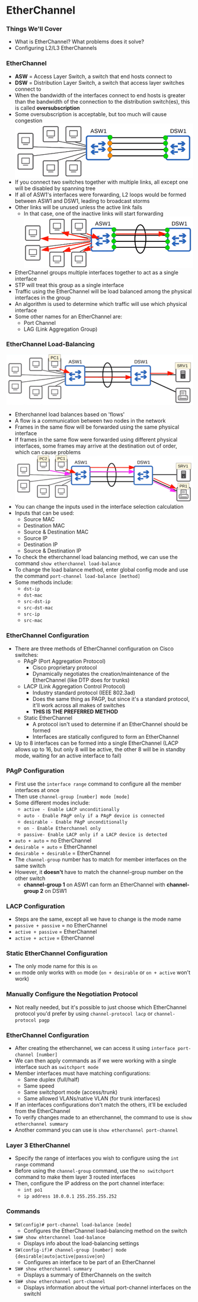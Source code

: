 # EtherChannel
### Things We'll Cover
- What is EtherChannel? What problems does it solve?
- Configuring L2/L3 EtherChannels
### EtherChannel
- **ASW** = Access Layer Switch, a switch that end hosts connect to
- **DSW** = Distribution Layer Switch, a switch that access layer switches connect to
- When the bandwidth of the interfaces connect to end hosts is greater than the bandwidth of the connection to the distribution switch(es), this is called **oversubscription**
- Some oversubscription is acceptable, but too much will cause congestion
![](attachments/44a234e84738ec3506f9e2960000e407.png)
- If you connect two switches together with multiple links, all except one will be disabled by spanning tree
- If all of ASW1's interfaces were forwarding, L2 loops would be formed between ASW1 and DSW1, leading to broadcast storms
- Other links will be unused unless the active link fails
	- In that case, one of the inactive links will start forwarding
![](attachments/88fa0b1b6d2bb095a11ba4865ea179b7.png)
- EtherChannel groups multiple interfaces together to act as a single interface
- STP will treat this group as a single interface
- Traffic using the EtherChannel will be load balanced among the physical interfaces in the group
- An algorithm is used to determine which traffic will use which physical interface
- Some other names for an EtherChannel are:
	- Port Channel
	- LAG (Link Aggregation Group)
### EtherChannel Load-Balancing
![](attachments/c820cf2ffd15da3d9311c8dfba9ccbec.png)
- Etherchannel load balances based on 'flows'
- A flow is a communication between two nodes in the network
- Frames in the same flow will be forwarded using the same physical interface
- If frames in the same flow were forwarded using different physical interfaces, some frames may arrive at the destination out of order, which can cause problems
![](attachments/ac1765c9c605d59ada1045789f9be956.png)
- You can change the inputs used in the interface selection calculation
- Inputs that can be used:
	- Source MAC
	- Destination MAC
	- Source & Destination MAC
	- Source IP
	- Destination IP
	- Source & Destination IP
- To check the etherchannel load balancing method, we can use the command `show etherchannel load-balance`
- To change the load balance method, enter global config mode and use the command `port-channel load-balance [method]`
- Some methods include:
	- `dst-ip`
	- `dst-mac`
	- `src-dst-ip`
	- `src-dst-mac`
	- `src-ip`
	- `src-mac`
### EtherChannel Configuration
- There are three methods of EtherChannel configuration on Cisco switches:
	- PAgP (Port Aggregation Protocol)
		- Cisco proprietary protocol
		- Dynamically negotiates the creation/maintenance of the EtherChannel (like DTP does for trunks)
	- LACP (Link Aggregation Control Protocol)
		- Industry standard protocol (IEEE 802.3ad)
		- Does the same thing as PAGP, but since it's a standard protocol, it'll work across all makes of switches
		- **THIS IS THE PREFERRED METHOD**
	- Static EtherChannel
		- A protocol isn't used to determine if an EtherChannel should be formed
		- Interfaces are statically configured to form an EtherChannel
- Up to 8 interfaces can be formed into a single EtherChannel (LACP allows up to 16, but only 8 will be active, the other 8 will be in standby mode, waiting for an active interface to fail)
### PAgP Configuration
- First use the `interface range` command to configure all the member interfaces at once
- Then use `channel-group [number] mode [mode]`
- Some different modes include:
	- `active - Enable LACP unconditionally`
	- `auto - Enable PAgP only if a PAgP device is connected`
	- `desirable - Enable PAgP unconditionally`
	- `on - Enable Etherchannel only`
	- `passive- Enable LACP only if a LACP device is detected`
- `auto + auto` = no EtherChannel
- `desirable + auto` = EtherChannel
- `desirable + desirable` = EtherChannel
- The `channel-group` number has to match for member interfaces on the same switch
- However, it **doesn't** have to match the channel-group number on the other switch
	- **channel-group 1** on ASW1 can form an EtherChannel with **channel-group 2** on DSW1
### LACP Configuration
- Steps are the same, except all we have to change is the mode name
- `passive + passive` = no EtherChannel
- `active + passive` = EtherChannel
- `active + active` = EtherChannel
### Static EtherChannel Configuration
- The only mode name for this is `on`
- `on` mode only works with `on` mode (`on + desirable` or `on + active` won't work)
### Manually Configure the Negotiation Protocol
- Not really needed, but it's possible to just choose which EtherChannel protocol you'd prefer by using `channel-protocol lacp` or `channel-protocol pagp`
### EtherChannel Configuration
- After creating the etherchannel, we can access it using `interface port-channel [number]`
- We can then apply commands as if we were working with a single interface such as `switchport mode`
- Member interfaces must have matching configurations:
	- Same duplex (full/half)
	- Same speed
	- Same switchport mode (access/trunk)
	- Same allowed VLANs/native VLAN (for trunk interfaces)
- If an interfaces configurations don't match the others, it'll be excluded from the EtherChannel
- To verify changes made to an etherchannel, the command to use is `show etherchannel summary`
- Another command you can use is `show etherchannel port-channel`
### Layer 3 EtherChannel
- Specify the range of interfaces you wish to configure using the `int range` command
- Before using the `channel-group` command, use the `no switchport` command to make them layer 3 routed interfaces
- Then, configure the IP address on the port channel interface:
	- `int po1`
	- `ip address 10.0.0.1 255.255.255.252`
### Commands
- `SW(config)# port-channel load-balance [mode]`
	- Configures the EtherChannel load-balancing method on the switch
- `SW# show ehterchannel load-balance`
	- Displays info about the load-balancing settings
- `SW(config-if)# channel-group [number] mode {desirable|auto|active|passive|on}`
	- Configures an interface to be part of an EtherChannel
- `SW# show etherchannel summary`
	- Displays a summary of EtherChannels on the switch
- `SW# show etherchannel port-channel`
	- Displays information about the virtual port-channel interfaces on the switchl